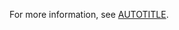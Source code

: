 For more information, see [AUTOTITLE](/get-started/learning-about-github/about-github-advanced-security).
